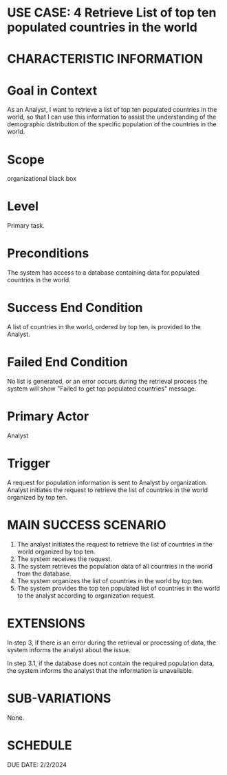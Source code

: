 **USE CASE: 4 Retrieve List of top ten populated countries in the world**
================================================================================

**CHARACTERISTIC INFORMATION**
=================================

**Goal in Context**
===================

As an Analyst, I want to retrieve a list of top ten populated countries in the world, so that I can use this information to assist the understanding of the demographic distribution of the specific population of the countries in the world.

**Scope**
==========
 
organizational black box

**Level**
==========

Primary task.

**Preconditions**
=================

The system has access to a database containing data for populated countries in the world.

**Success End Condition**
=========================

A list of countries in the world, ordered by top ten, is provided to the Analyst.

**Failed End Condition**
======================

No list is generated, or an error occurs during the retrieval process  the system will show "Failed to get top populated countries" message.

**Primary Actor**
=================

Analyst 

**Trigger**
============

A request for population information is sent to Analyst by organization. Analyst initiates the request to retrieve the list of countries in the world organized by top ten.

**MAIN SUCCESS SCENARIO**
==========================

1. The analyst initiates the request to retrieve the list of countries in the world organized by top ten.
2. The system receives the request.
3. The system retrieves the population data of all countries in the world from the database.
4. The system organizes the list of countries in the world by top ten.
5. The system provides the top ten populated list of countries in the world to the analyst according to organization request. 

**EXTENSIONS**
================

In step 3, if there is an error during the retrieval or processing of data, the system informs the analyst about the issue.

In step 3.1, if the database does not contain the required population data, the system informs the analyst that the information is unavailable.

**SUB-VARIATIONS**
====================

None.

**SCHEDULE**
================

DUE DATE: 2/2/2024


